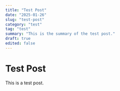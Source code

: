```yaml
---
title: "Test Post"
date: "2025-01-26"
slug: "test-post"
category: "test"
tag: "test"
summary: "This is the summary of the test post."
draft: true
edited: false
---
```


# Test Post

This is a test post.
